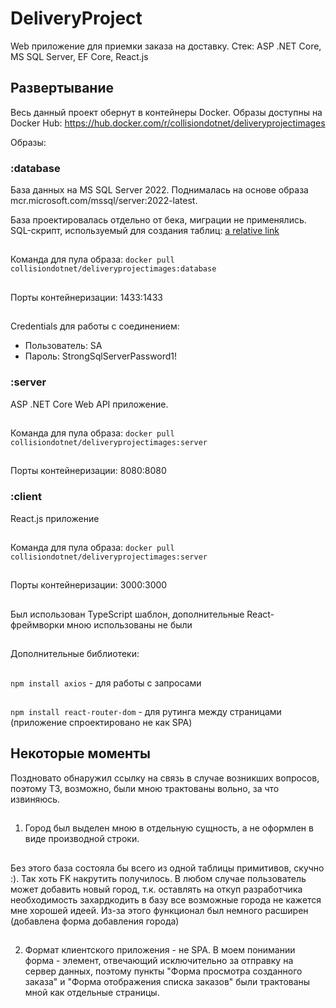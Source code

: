 # DeliveryProject
Web приложение для приемки заказа на доставку. Стек: ASP .NET Core, MS SQL Server, EF Core, React.js
## Развертывание
Весь данный проект обернут в контейнеры Docker. Образы доступны на Docker Hub: https://hub.docker.com/r/collisiondotnet/deliveryprojectimages

Образы:
### :database 
База данных на MS SQL Server 2022. Поднималась на основе образа mcr.microsoft.com/mssql/server:2022-latest.

База проектировалась отдельно от бека, миграции не применялись. SQL-скрипт, используемый для создания таблиц: [a relative link](other_file.md)
##
Команда для пула образа: ```docker pull collisiondotnet/deliveryprojectimages:database```
##
Порты контейнеризации: 1433:1433
##
Credentials для работы с соединением:
* Пользователь: SA
* Пароль: StrongSqlServerPassword1!
### :server 
ASP .NET Core Web API приложение.
##
Команда для пула образа: ```docker pull collisiondotnet/deliveryprojectimages:server```
##
Порты контейнеризации: 8080:8080
### :client 
React.js приложение
##
Команда для пула образа: ```docker pull collisiondotnet/deliveryprojectimages:server```
##
Порты контейнеризации: 3000:3000
##
Был использован TypeScript шаблон, дополнительные React-фреймворки мною использованы не были
##
Дополнительные библиотеки:
##
```npm install axios``` - для работы с запросами
##
```npm install react-router-dom``` - для рутинга между страницами (приложение спроектировано не как SPA)
##
## Некоторые моменты
Поздновато обнаружил ссылку на связь в случае возникших вопросов, поэтому ТЗ, возможно, были мною трактованы вольно, за что извиняюсь.
##
1. Город был выделен мною в отдельную сущность, а не оформлен в виде производной строки.
##
Без этого база состояла бы всего из одной таблицы примитивов, скучно :). Так хоть FK накрутить получилось. В любом случае пользователь может добавить новый город, т.к. оставлять на откуп разработчика необходимость захардкодить в базу все возможные города не кажется мне хорошей идеей. Из-за этого функционал был немного расширен (добавлена форма добавления города)
##
2. Формат клиентского приложения - не SPA. В моем понимании форма - элемент, отвечающий исключительно за отправку на сервер данных, поэтому пункты "Форма просмотра созданного заказа" и "Форма отображения списка заказов" были трактованы мной как отдельные страницы.
